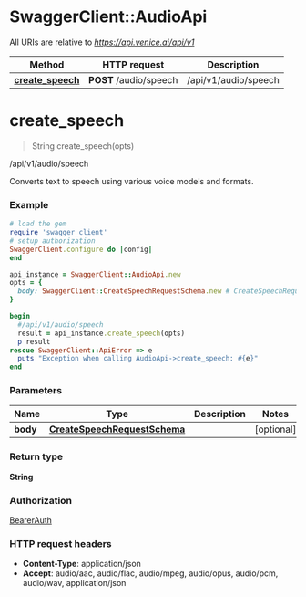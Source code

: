 # SwaggerClient::AudioApi

All URIs are relative to *https://api.venice.ai/api/v1*

Method | HTTP request | Description
------------- | ------------- | -------------
[**create_speech**](AudioApi.md#create_speech) | **POST** /audio/speech | /api/v1/audio/speech

# **create_speech**
> String create_speech(opts)

/api/v1/audio/speech

Converts text to speech using various voice models and formats.

### Example
```ruby
# load the gem
require 'swagger_client'
# setup authorization
SwaggerClient.configure do |config|
end

api_instance = SwaggerClient::AudioApi.new
opts = { 
  body: SwaggerClient::CreateSpeechRequestSchema.new # CreateSpeechRequestSchema | 
}

begin
  #/api/v1/audio/speech
  result = api_instance.create_speech(opts)
  p result
rescue SwaggerClient::ApiError => e
  puts "Exception when calling AudioApi->create_speech: #{e}"
end
```

### Parameters

Name | Type | Description  | Notes
------------- | ------------- | ------------- | -------------
 **body** | [**CreateSpeechRequestSchema**](CreateSpeechRequestSchema.md)|  | [optional] 

### Return type

**String**

### Authorization

[BearerAuth](../README.md#BearerAuth)

### HTTP request headers

 - **Content-Type**: application/json
 - **Accept**: audio/aac, audio/flac, audio/mpeg, audio/opus, audio/pcm, audio/wav, application/json



